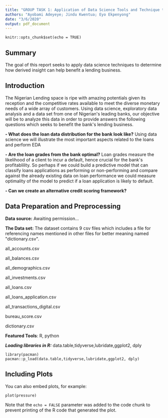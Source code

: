 ```yaml
---
title: "GROUP TASK 1: Application of Data Science Tools and Technique to Improve a Lending Business"
authors: "Ayobami Adeyeye; Jindu Kwentua; Eyo Ekpenyong"
date: "3/6/2020"
output: pdf_document
---
```


```{r setup, include=FALSE}
knitr::opts_chunk$set(echo = TRUE)
```

## Summary
The goal of this report seeks to apply data science techniques to determine how derived insight can help benefit a lending business.

## Introduction

The Nigerian Lending space is ripe with amazing potentials given its reception and the competitive rates available to meet the diverse monetary needs of a wide array of customers. Using data science, exploratory data analysis and a data set from one of Nigerian's leading banks, our objective will be to analyze this data in order to provide answers the following questions which seeks to benefit the bank's lending business.

**-	What does the loan data distribution for the bank look like?** Using data science  we will illustrate the most important aspects related to the loans and perform EDA

**-	Are the loan grades from the bank optimal?** Loan grades measure the likelihood of a client to incur a default, hence crucial for the bank's profitablility. So perhaps if we could build a predictive model that can classify loans applications as performing or non-performing and compare against the already existing data on loan performance we could measure optimality of the model to predict if a loan application is likely to default.

**-	Can we create an alternative credit scoring framework?**


## Data Preparation and Preprocessing

**Data source:** Awaiting permission...

  
**The Data set:** The dataset contains 9 csv files which includes a file for referencing names mentioned in other files for better meaning named "dictionary.csv".

all_accounts.csv

all_balances.csv

all_demographics.csv

all_investments.csv

all_loans.csv

all_loans_application.csv

all_transactions_digital.csv

bureau_score.csv

dictionary.csv

 
**Featured Tools**: R, python

***Loading libraries in R:*** data.table,tidyverse,lubridate,ggplot2, dply

```{r library}
library(pacman)
pacman::p_load(data.table,tidyverse,lubridate,ggplot2, dply)
```

## Including Plots

You can also embed plots, for example:

```{r pressure, echo=FALSE}
plot(pressure)
```

Note that the `echo = FALSE` parameter was added to the code chunk to prevent printing of the R code that generated the plot.
